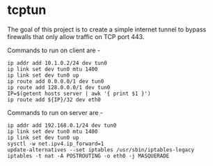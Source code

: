 # tcptun

The goal of this project is to create a simple internet tunnel to bypass firewalls that only allow traffic on TCP port 443. 


Commands to run on client are - 
```
ip addr add 10.1.0.2/24 dev tun0
ip link set dev tun0 mtu 1400
ip link set dev tun0 up
ip route add 0.0.0.0/1 dev tun0
ip route add 128.0.0.0/1 dev tun0
IP=$(getent hosts server | awk '{ print $1 }')
ip route add ${IP}/32 dev eth0
```

Commands to run on server are -

```
ip addr add 192.168.0.1/24 dev tun0
ip link set dev tun0 mtu 1400
ip link set dev tun0 up
sysctl -w net.ipv4.ip_forward=1
update-alternatives --set iptables /usr/sbin/iptables-legacy
iptables -t nat -A POSTROUTING -o eth0 -j MASQUERADE
```